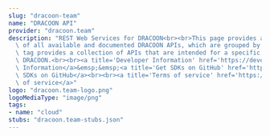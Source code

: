 ```yaml
---
slug: "dracoon-team"
name: "DRACOON API"
provider: "dracoon.team"
description: "REST Web Services for DRACOON<br><br>This page provides an overview\
  \ of all available and documented DRACOON APIs, which are grouped by tags.<br>Each\
  \ tag provides a collection of APIs that are intended for a specific area of the\
  \ DRACOON.<br><br><a title='Developer Information' href='https://developer.dracoon.com'>Developer\
  \ Information</a>&emsp;&emsp;<a title='Get SDKs on GitHub' href='https://github.com/dracoon'>Get\
  \ SDKs on GitHub</a><br><br><a title='Terms of service' href='https://www.dracoon.com/terms/general-terms-and-conditions/'>Terms\
  \ of service</a>"
logo: "dracoon.team-logo.png"
logoMediaType: "image/png"
tags:
- name: "cloud"
stubs: "dracoon.team-stubs.json"
---
```

